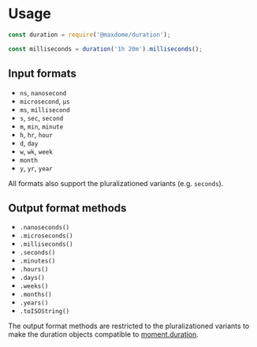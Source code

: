 # Usage

```javascript
const duration = require('@maxdome/duration');

const milliseconds = duration('1h 20m').milliseconds();
```

## Input formats

* `ns`, `nanosecond`
* `microsecond`, `μs`
* `ms`, `millisecond`
* `s`, `sec`, `second`
* `m`, `min`, `minute`
* `h`, `hr`, `hour`
* `d`, `day`
* `w`, `wk`, `week`
* `month`
* `y`, `yr`, `year`

All formats also support the pluralizationed variants (e.g. `seconds`).

## Output format methods

* `.nanoseconds()`
* `.microseconds()`
* `.milliseconds()`
* `.seconds()`
* `.minutes()`
* `.hours()`
* `.days()`
* `.weeks()`
* `.months()`
* `.years()`
* `.toISOString()`

The output format methods are restricted to the pluralizationed variants to make the duration objects compatible to [moment.duration](http://momentjs.com/docs/#/durations/).
